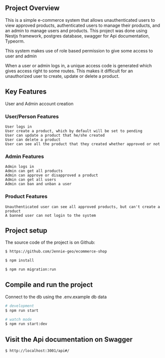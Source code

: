 ## Project Overview

This is a simple e-commerce system that allows unauthenticated users to view approved products, authenticated users to manage their products, and an admin to manage users and products. This project was done using Nestjs framework, postgres database, swagger for Api documentation, Typeorm.

This system makes use of role based permission to give some access to user and admin

When a user or admin logs in, a unique access code is generated which gives access right to some routes. This makes it difficult for an unauthorized user to create, update or delete a product.

## Key Features

User and Admin account creation

### User/Person Features

    User logs in
    User create a product, which by default will be set to pending
    User can update a product that he/she created
    User can delete a product
    User can see all the product that they created whether approved or not

### Admin Features

    Admin logs in
    Admin can get all products
    Admin can approve or disapproved a product
    Admin can get all users
    Admin can ban and unban a user

### Product Features

    Unauthenticated user can see all approved products, but can't create a product
    A banned user can not login to the system

## Project setup

The source code of the project is on Github:

```bash
$ https://github.com/Jennie-geo/ecommerce-shop
```

```bash
$ npm install
```

```bash
$ npm run migration:run
```

## Compile and run the project

Connect to the db using the .env.example db data

```bash
# development
$ npm run start

# watch mode
$ npm run start:dev
```
## Visit the Api documentation on Swagger

```bash
$ http://localhost:3001/api#/
```

